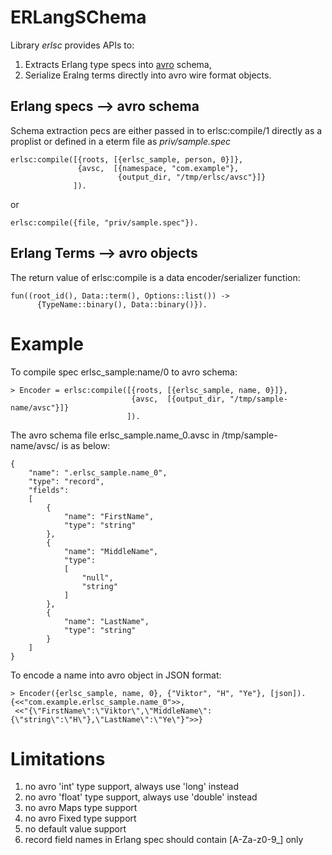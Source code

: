 
# ERLangSChema

Library *erlsc* provides APIs to:
1. Extracts Erlang type specs into [avro](http://avro.apache.org/) schema,
2. Serialize Eralng terms directly into avro wire format objects.

## Erlang specs --> avro schema
Schema extraction pecs are either passed in to erlsc:compile/1 directly
as a proplist or defined in a eterm file as *priv/sample.spec*

```
erlsc:compile([{roots, [{erlsc_sample, person, 0}]},
               {avsc,  [{namespace, "com.example"},
                        {output_dir, "/tmp/erlsc/avsc"}]}
              ]).
```
or
```
erlsc:compile({file, "priv/sample.spec"}).
```

## Erlang Terms --> avro objects

The return value of erlsc:compile is a data encoder/serializer function:

```
fun((root_id(), Data::term(), Options::list()) ->
      {TypeName::binary(), Data::binary()}).

```

# Example

To compile spec erlsc_sample:name/0 to avro schema:
```
> Encoder = erlsc:compile([{roots, [{erlsc_sample, name, 0}]},
                           {avsc,  [{output_dir, "/tmp/sample-name/avsc"}]}
                          ]).
```
The avro schema file erlsc_sample.name_0.avsc in /tmp/sample-name/avsc/ is as below:
```
{
    "name": ".erlsc_sample.name_0",
    "type": "record",
    "fields":
    [
        {
            "name": "FirstName",
            "type": "string"
        },
        {
            "name": "MiddleName",
            "type":
            [
                "null",
                "string"
            ]
        },
        {
            "name": "LastName",
            "type": "string"
        }
    ]
}
```
To encode a name into avro object in JSON format:
```
> Encoder({erlsc_sample, name, 0}, {"Viktor", "H", "Ye"}, [json]).
{<<"com.example.erlsc_sample.name_0">>,
 <<"{\"FirstName\":\"Viktor\",\"MiddleName\":{\"string\":\"H\"},\"LastName\":\"Ye\"}">>}
```

# Limitations

1. no avro 'int' type support, always use 'long' instead
2. no avro 'float' type support, always use 'double' instead
3. no avro Maps type support
4. no avro Fixed type support
5. no default value support
6. record field names in Erlang spec should contain [A-Za-z0-9_] only

